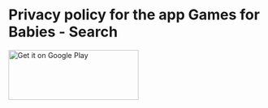 # Privacy policy for the app Games for Babies - Search

<a href='https://play.google.com/store/apps/details?id=com.pcfaktor.gamesforbabies&pcampaignid=pcampaignidMKT-Other-global-all-co-prtnr-py-PartBadge-Mar2515-1'><img alt='Get it on Google Play' src='https://play.google.com/intl/en_us/badges/static/images/badges/en_badge_web_generic.png' height="99" width="256"/></a>
